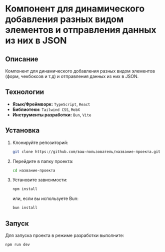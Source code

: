 # Компонент для динамического добавления разных видом элементов и отправления данных из них в JSON

## Описание
Компонент для динамического добавления разных видом элементов (форм, чекбоксов и т.д) и отправления данных из них в JSON.

## Технологии
- **Язык/Фреймворк:** `TypeScript`, `React`
- **Библиотеки:** `Tailwind CSS`, `MobX`
- **Инструменты разработки:** `Bun`, `Vite`

## Установка
1. Клонируйте репозиторий:
    ```bash
    git clone https://github.com/ваш-пользователь/название-проекта.git
    ```
2. Перейдите в папку проекта:
    ```bash
    cd название-проекта
    ```
3. Установите зависимости:
    ```bash
    npm install
    ```
    или, если вы используете Bun:
    ```bash
    bun install
    ```

## Запуск
Для запуска проекта в режиме разработки выполните:
```bash
npm run dev
